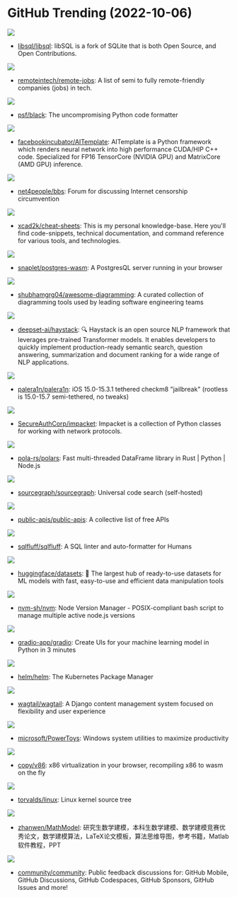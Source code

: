# GitHub Trending (2022-10-06)

![](https://img.shields.io/badge/C-New%20253-green?style=flat-square&logo=appveyor)
- [libsql/libsql](https://github.com/libsql/libsql): libSQL is a fork of SQLite that is both Open Source, and Open Contributions.

![](https://img.shields.io/badge/JavaScript-New%20116-green?style=flat-square&logo=appveyor)
- [remoteintech/remote-jobs](https://github.com/remoteintech/remote-jobs): A list of semi to fully remote-friendly companies (jobs) in tech.

![](https://img.shields.io/badge/Python-New%20112-green?style=flat-square&logo=appveyor)
- [psf/black](https://github.com/psf/black): The uncompromising Python code formatter

![](https://img.shields.io/badge/Python-New%20258-green?style=flat-square&logo=appveyor)
- [facebookincubator/AITemplate](https://github.com/facebookincubator/AITemplate): AITemplate is a Python framework which renders neural network into high performance CUDA/HIP C++ code. Specialized for FP16 TensorCore (NVIDIA GPU) and MatrixCore (AMD GPU) inference.

![](https://img.shields.io/badge/Python-New%2087-green?style=flat-square&logo=appveyor)
- [net4people/bbs](https://github.com/net4people/bbs): Forum for discussing Internet censorship circumvention

![](https://img.shields.io/badge/none-New%2057-green?style=flat-square&logo=appveyor)
- [xcad2k/cheat-sheets](https://github.com/xcad2k/cheat-sheets): This is my personal knowledge-base. Here you'll find code-snippets, technical documentation, and command reference for various tools, and technologies.

![](https://img.shields.io/badge/Python-New%20302-green?style=flat-square&logo=appveyor)
- [snaplet/postgres-wasm](https://github.com/snaplet/postgres-wasm): A PostgresQL server running in your browser

![](https://img.shields.io/badge/none-New%20210-green?style=flat-square&logo=appveyor)
- [shubhamgrg04/awesome-diagramming](https://github.com/shubhamgrg04/awesome-diagramming): A curated collection of diagramming tools used by leading software engineering teams

![](https://img.shields.io/badge/Python-New%2016-green?style=flat-square&logo=appveyor)
- [deepset-ai/haystack](https://github.com/deepset-ai/haystack): 🔍 Haystack is an open source NLP framework that leverages pre-trained Transformer models. It enables developers to quickly implement production-ready semantic search, question answering, summarization and document ranking for a wide range of NLP applications.

![](https://img.shields.io/badge/Shell-New%2040-green?style=flat-square&logo=appveyor)
- [palera1n/palera1n](https://github.com/palera1n/palera1n): iOS 15.0-15.3.1 tethered checkm8 "jailbreak" (rootless is 15.0-15.7 semi-tethered, no tweaks)

![](https://img.shields.io/badge/Python-New%2036-green?style=flat-square&logo=appveyor)
- [SecureAuthCorp/impacket](https://github.com/SecureAuthCorp/impacket): Impacket is a collection of Python classes for working with network protocols.

![](https://img.shields.io/badge/Rust-New%2036-green?style=flat-square&logo=appveyor)
- [pola-rs/polars](https://github.com/pola-rs/polars): Fast multi-threaded DataFrame library in Rust | Python | Node.js

![](https://img.shields.io/badge/Go-New%207-green?style=flat-square&logo=appveyor)
- [sourcegraph/sourcegraph](https://github.com/sourcegraph/sourcegraph): Universal code search (self-hosted)

![](https://img.shields.io/badge/Python-New%20224-green?style=flat-square&logo=appveyor)
- [public-apis/public-apis](https://github.com/public-apis/public-apis): A collective list of free APIs

![](https://img.shields.io/badge/Python-New%2044-green?style=flat-square&logo=appveyor)
- [sqlfluff/sqlfluff](https://github.com/sqlfluff/sqlfluff): A SQL linter and auto-formatter for Humans

![](https://img.shields.io/badge/Python-New%2068-green?style=flat-square&logo=appveyor)
- [huggingface/datasets](https://github.com/huggingface/datasets): 🤗 The largest hub of ready-to-use datasets for ML models with fast, easy-to-use and efficient data manipulation tools

![](https://img.shields.io/badge/Shell-New%2028-green?style=flat-square&logo=appveyor)
- [nvm-sh/nvm](https://github.com/nvm-sh/nvm): Node Version Manager - POSIX-compliant bash script to manage multiple active node.js versions

![](https://img.shields.io/badge/Python-New%2062-green?style=flat-square&logo=appveyor)
- [gradio-app/gradio](https://github.com/gradio-app/gradio): Create UIs for your machine learning model in Python in 3 minutes

![](https://img.shields.io/badge/Go-New%2032-green?style=flat-square&logo=appveyor)
- [helm/helm](https://github.com/helm/helm): The Kubernetes Package Manager

![](https://img.shields.io/badge/Python-New%2025-green?style=flat-square&logo=appveyor)
- [wagtail/wagtail](https://github.com/wagtail/wagtail): A Django content management system focused on flexibility and user experience

![](https://img.shields.io/badge/C%23-New%2091-green?style=flat-square&logo=appveyor)
- [microsoft/PowerToys](https://github.com/microsoft/PowerToys): Windows system utilities to maximize productivity

![](https://img.shields.io/badge/JavaScript-New%20174-green?style=flat-square&logo=appveyor)
- [copy/v86](https://github.com/copy/v86): x86 virtualization in your browser, recompiling x86 to wasm on the fly

![](https://img.shields.io/badge/C-New%20107-green?style=flat-square&logo=appveyor)
- [torvalds/linux](https://github.com/torvalds/linux): Linux kernel source tree

![](https://img.shields.io/badge/TeX-New%2030-green?style=flat-square&logo=appveyor)
- [zhanwen/MathModel](https://github.com/zhanwen/MathModel): 研究生数学建模，本科生数学建模、数学建模竞赛优秀论文，数学建模算法，LaTeX论文模板，算法思维导图，参考书籍，Matlab软件教程，PPT

![](https://img.shields.io/badge/none-New%2016-green?style=flat-square&logo=appveyor)
- [community/community](https://github.com/community/community): Public feedback discussions for: GitHub Mobile, GitHub Discussions, GitHub Codespaces, GitHub Sponsors, GitHub Issues and more!

